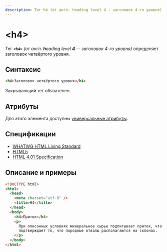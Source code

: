 ```yaml
---
description: Тег h4 (от англ. heading level 4 - заголовок 4-го уровня) определяет заголовок четвёртого уровня
---
```


# &lt;h4&gt;

Тег **`<h4>`** _(от англ. **h**eading level **4** -- заголовок 4-го уровня)_ определяет заголовок четвёртого уровня.

## Синтаксис

```html
<h4>Заголовок четвёртого уровня</h4>
```

Закрывающий тег обязателен.

## Атрибуты

Для этого элемента доступны [универсальные атрибуты](uni-attr.md).

## Спецификации

- [WHATWG HTML Living Standard](https://html.spec.whatwg.org/multipage/sections.html#the-h1,-h2,-h3,-h4,-h5,-and-h6-elements)
- [HTML5](http://www.w3.org/TR/html5/sections.html#the-h1,-h2,-h3,-h4,-h5,-and-h6-elements)
- [HTML 4.01 Specification](http://www.w3.org/TR/html401/struct/global.html#h-7.5.5)

## Описание и примеры

```html
<!DOCTYPE html>
<html>
  <head>
    <meta charset="utf-8" />
    <title>H4</title>
  </head>
  <body>
    <h4>Приток</h4>
    <p>
      При описанных условиях минеральное сырье подпитывает приток, что лишь
      подтверждает то, что породные отвалы располагаются на склонах.
    </p>
  </body>
</html>
```
